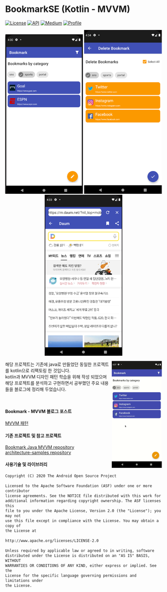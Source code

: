<h1 align="left">BookmarkSE (Kotlin - MVVM)</h1>

<p align="left">
  <a href="https://opensource.org/licenses/Apache-2.0"><img alt="License" src="https://img.shields.io/badge/License-Apache%202.0-blue.svg"/></a>
  <a href="https://android-arsenal.com/api?level=20"><img alt="API" src="https://img.shields.io/badge/API-20%2B-brightgreen.svg?style=flat"/></a>
  <a href="https://jroomstudio.tistory.com/"><img alt="Medium" src="https://img.shields.io/badge/blog-tistory-green"/></a>
  <a href="https://github.com/jrooms"><img alt="Profile" src="https://img.shields.io/badge/github-jrooms-orange?logo=github&logoColor=white"/></a> 
</p>

<p align="center">
<img src="/readme/bookmark_main.png" width="250"/>
<img src="/readme/bookmark_delete.png" width="250"/>
<img src="/readme/bookmark_webview.png" width="250"/>
</p>

<img src="/readme/gif/bookmark_01.gif" align="right" width="32%"/>
<p align="left">  
해당 프로젝트는 기존에 java로 만들었던 동일한 프로젝트를 kotlin으로 리팩토링 한 것입니다. <br>
  kotlin과 MVVM 디자인 패턴 학습을 위해 작성 되었으며 해당 프로젝트를 분석하고 구현하면서 공부했던 주요 내용들을 블로그에 정리해 두었습니다. <br>
</p>
</br>

#### Bookmark - MVVM 블로그 포스트 
[MVVM 패턴](https://jroomstudio.tistory.com/24?category=386216)

#### 기존 프로젝트 및 참고 프로젝트 
[Bookmark Java MVVM repository](https://github.com/jrooms/bookmark-java-mvvm)    
[architecture-samples repository](https://github.com/jrooms/architecture-samples/tree/todo-mvvm-live-kotlin)

#### 사용기술 및 라이브러리


```
Copyright (C) 2020 The Android Open Source Project

Licensed to the Apache Software Foundation (ASF) under one or more contributor
license agreements. See the NOTICE file distributed with this work for
additional information regarding copyright ownership. The ASF licenses this
file to you under the Apache License, Version 2.0 (the "License"); you may not
use this file except in compliance with the License. You may obtain a copy of
the License at

http://www.apache.org/licenses/LICENSE-2.0

Unless required by applicable law or agreed to in writing, software
distributed under the License is distributed on an "AS IS" BASIS, WITHOUT
WARRANTIES OR CONDITIONS OF ANY KIND, either express or implied. See the
License for the specific language governing permissions and limitations under
the License.
```
